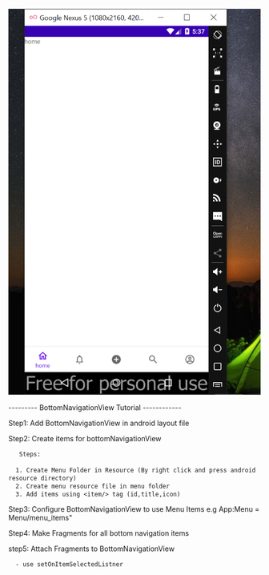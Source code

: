 ![BottomNavigationBar](https://github.com/CodingEyes6/BottomNavigationView/blob/master/Screenshots/output.PNG)



--------- BottomNavigationView Tutorial ------------

Step1: Add BottomNavigationView in android layout file

Step2: Create items for bottomNavigationView
        
       Steps:
       
      1. Create Menu Folder in Resource (By right click and press android resource directory)
      2. Create menu resource file in menu folder
      3. Add items using <item/> tag (id,title,icon)

Step3: Configure BottomNavigationView to use Menu Items e.g App:Menu = Menu/menu_items"

Step4: Make Fragments for all bottom navigation items

step5: Attach Fragments to BottomNavigationView

      - use setOnItemSelectedListner


